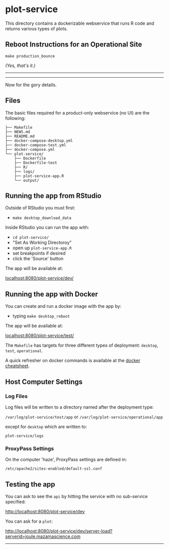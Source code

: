 # plot-service #

This directory contains a dockerizable webservice that runs R
code and returns various types of plots.

## Reboot Instructions for an Operational Site

```make production_bounce```

*(Yes, that's it.)*

***
***

Now for the gory details.

## Files ##

The basic files required for a product-only webservice (no UI) are the following:

```
├── Makefile
├── NEWS.md
├── README.md
├── docker-compose-desktop.yml
├── docker-compose-test.yml
├── docker-compose.yml
└── plot-service/
    ├── Dockerfile
    ├── Dockerfile-test
    ├── R/
    ├── logs/
    ├── plot-service-app.R
    └── output/
```

## Running the app from RStudio ##

Outside of RStudio you must first:

 * `make desktop_download_data`

Inside RStudio you can run the app with:

 * `cd plot-service/`
 * "Set As Working Directoroy"
 * open up `plot-service-app.R`
 * set breakpoints if desired
 * click the 'Source' button

The app will be available at:

[localhost:8080/plot-service/dev/](localhost:8080/plot-service/dev/)

## Running the app with Docker ##

You can create and run a docker image with the app by:

 * typing `make desktop_reboot`
 
The app will be available at:

[localhost:8080/plot-service/test/](localhost:8080/plot-service/test/)
 
The `Makefile` has targets for three different types of deployment: `desktop`, 
`test`, `operational`.

A quick refresher on docker commands is available at the 
[docker cheatsheet](https://github.com/wsargent/docker-cheat-sheet).

## Host Computer Settings ##

### Log Files ###

Log files will be written to a directory named after the deployment type:

`/var/log/plot-service/test/app` or `/var/log/plot-service/operational/app`

except for `desktop` which are written to:

`plot-service/logs`

### ProxyPass Settings ###

On the computer 'haze', ProxyPass settings are defined in:

`/etc/apache2/sites-enabled/default-ssl.conf`

## Testing the app ##

You can ask to see the `api` by hitting the service with no sub-service
specified:

[http://localhost:8080/plot-service/dev](http://localhost:8080/plot-service/dev)

You can ask for a `plot`:

[http://localhost:8080/plot-service/dev/server-load?serverid=joule.mazamascience.com](http://localhost:8080/plot-service/dev/server-load?serverid=joule.mazamascience.com)

***
